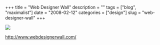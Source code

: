 +++
title = "Web Designer Wall"
description = ""
tags = ["blog", "maximalist"]
date = "2008-02-12"
categories = ["design"]
slug = "web-designer-wall"
+++


 

  <div id="screens-thumbs" class="clearfix">
    <div class="txt-center" id="design-submission"><a href="http://www.webdesignerwall.com/"><img id='bluga-thumbnail-1161' class='bluga-thumbnail large' src='//konigi.com/media/bluga/
wt47f303f0f0ae4_0.jpg'/></a></div>  
  </div>   
<p><a href="http://www.webdesignerwall.com/">http://www.webdesignerwall.com/</a></p>




